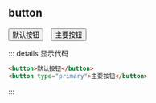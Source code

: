 ## button

<Button>默认按钮</Button>
<Button type="primary" style="margin-left: 12px;">主要按钮</Button>

::: details 显示代码

```html
<button>默认按钮</button>
<button type="primary">主要按钮</button>
```

:::
